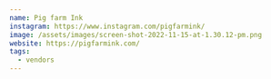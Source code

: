 ```yaml
---
name: Pig farm Ink
instagram: https://www.instagram.com/pigfarmink/
image: /assets/images/screen-shot-2022-11-15-at-1.30.12-pm.png
website: https://pigfarmink.com/
tags:
  - vendors
---
```

